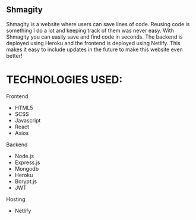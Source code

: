 ## Shmagity

Shmagity is a website where users can save lines of code. Reusing code is something I do a lot and keeping track of them was never easy. With Shmagity you can easily save and find code in seconds. The backend is deployed using Heroku and the frontend is deployed using Netlify. This makes it easy to include updates in the future to make this website even better!


# TECHNOLOGIES USED:

Frontend 

* HTML5
* SCSS
* Javascript
* React
* Axios

Backend 

* Node.js
* Express.js
* Mongodb
* Heroku
* Bcrypt.js
* JWT

Hosting 

* Netlify

